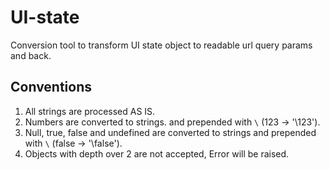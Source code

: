 # UI-state

Conversion tool to transform UI state object to readable url query params and back.


## Conventions

1. All strings are processed AS IS.
2. Numbers are converted to strings.
and prepended with `\` (123 -> '\123').
3. Null, true, false and undefined are converted to strings
and prepended with `\` (false -> '\false').
4. Objects with depth over 2 are not accepted, Error will be raised.

